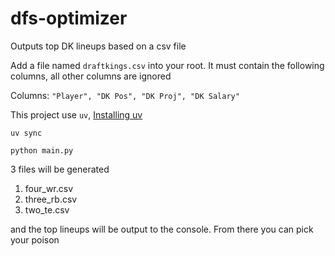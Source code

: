 # dfs-optimizer

Outputs top DK lineups based on a csv file

Add a file named `draftkings.csv` into your root. It must contain the following columns, all other columns are ignored

Columns: `"Player", "DK Pos", "DK Proj", "DK Salary"`

This project use `uv`, [Installing uv](https://docs.astral.sh/uv/getting-started/installation/)

`uv sync`

`python main.py`

3 files will be generated

1. four_wr.csv
2. three_rb.csv
3. two_te.csv

and the top lineups will be output to the console. From there you can pick your poison

